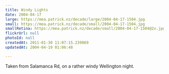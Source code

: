 ```yaml
---
title: Windy Lights
date: 2004-04-17
large: https://mea.patrick.nz/decade/large/2004-04-17-1504.jpg
small: https://mea.patrick.nz/decade/small/2004-04-17-1504.jpg
smallRetina: https://mea.patrick.nz/decade/small/2004-04-17-1504@2x.jpg
flickrUrl: null
photoId: null
createdAt: 2011-01-30 11:07:15.239869
updatedAt: 2004-04-19 01:06:48

---
```

Taken from Salamanca Rd, on a rather windy Wellington night.
